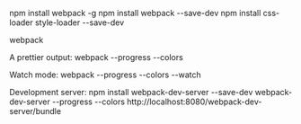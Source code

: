 npm install webpack -g
npm install webpack --save-dev
npm install css-loader style-loader --save-dev

webpack

A prettier output:
webpack --progress --colors

Watch mode:
webpack --progress --colors --watch

Development server:
npm install webpack-dev-server --save-dev
webpack-dev-server --progress --colors
http://localhost:8080/webpack-dev-server/bundle 

